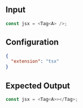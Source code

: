 
## Input
```javascript input
const jsx = <Tag<A> />;
```

## Configuration
```json configuration
{
  "extension": "tsx"
}
```

## Expected Output
```javascript expected output
const jsx = <Tag<A>></Tag>;
```
